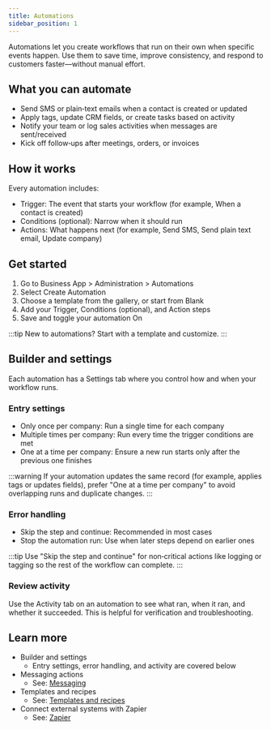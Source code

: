 ```yaml
---
title: Automations
sidebar_position: 1
---
```


Automations let you create workflows that run on their own when specific events happen. Use them to save time, improve consistency, and respond to customers faster—without manual effort.

## What you can automate

- Send SMS or plain‑text emails when a contact is created or updated
- Apply tags, update CRM fields, or create tasks based on activity
- Notify your team or log sales activities when messages are sent/received
- Kick off follow‑ups after meetings, orders, or invoices

## How it works

Every automation includes:

- Trigger: The event that starts your workflow (for example, When a contact is created)
- Conditions (optional): Narrow when it should run
- Actions: What happens next (for example, Send SMS, Send plain text email, Update company)

## Get started

1. Go to Business App > Administration > Automations
2. Select Create Automation
3. Choose a template from the gallery, or start from Blank
4. Add your Trigger, Conditions (optional), and Action steps
5. Save and toggle your automation On

:::tip
New to automations? Start with a template and customize.
:::

## Builder and settings

Each automation has a Settings tab where you control how and when your workflow runs.

### Entry settings

- Only once per company: Run a single time for each company
- Multiple times per company: Run every time the trigger conditions are met
- One at a time per company: Ensure a new run starts only after the previous one finishes

:::warning
If your automation updates the same record (for example, applies tags or updates fields), prefer "One at a time per company" to avoid overlapping runs and duplicate changes.
:::

### Error handling

- Skip the step and continue: Recommended in most cases
- Stop the automation run: Use when later steps depend on earlier ones

:::tip
Use "Skip the step and continue" for non‑critical actions like logging or tagging so the rest of the workflow can complete.
:::

### Review activity

Use the Activity tab on an automation to see what ran, when it ran, and whether it succeeded. This is helpful for verification and troubleshooting.

## Learn more

- Builder and settings
  - Entry settings, error handling, and activity are covered below
- Messaging actions
  - See: [Messaging](./messaging.md)
- Templates and recipes
  - See: [Templates and recipes](./templates-and-recipes.md)
- Connect external systems with Zapier
  - See: [Zapier](./zapier.md)
